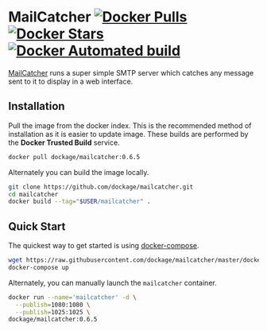# MailCatcher [![Docker Pulls](https://img.shields.io/docker/pulls/dockage/mailcatcher.svg?style=flat)](https://hub.docker.com/r/dockage/mailcatcher/) [![Docker Stars](https://img.shields.io/docker/stars/dockage/mailcatcher.svg?style=flat)](https://hub.docker.com/r/dockage/mailcatcher/) [![Docker Automated build](https://img.shields.io/docker/automated/dockage/mailcatcher.svg?style=flat)](https://hub.docker.com/r/dockage/mailcatcher/)
[MailCatcher](https://mailcatcher.me) runs a super simple SMTP server which catches any message sent to it to display in a web interface.



## Installation

Pull the image from the docker index. This is the recommended method of installation as it is easier to update image. These builds are performed by the **Docker Trusted Build** service.

```bash
docker pull dockage/mailcatcher:0.6.5
```

Alternately you can build the image locally.

```bash
git clone https://github.com/dockage/mailcatcher.git
cd mailcatcher
docker build --tag="$USER/mailcatcher" .
```


## Quick Start

The quickest way to get started is using [docker-compose](https://docs.docker.com/compose/).

```bash
wget https://raw.githubusercontent.com/dockage/mailcatcher/master/docker-compose.yml
docker-compose up
```

Alternately, you can manually launch the `mailcatcher` container.

```bash
docker run --name='mailcatcher' -d \
  --publish=1080:1080 \
  --publish=1025:1025 \
dockage/mailcatcher:0.6.5
```